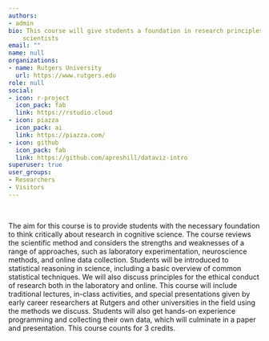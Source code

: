 ```yaml
---
authors:
- admin
bio: This course will give students a foundation in research principles and practices of cognitive
    scientists
email: ""
name: null
organizations:
- name: Rutgers University 
  url: https://www.rutgers.edu
role: null
social:
- icon: r-project
  icon_pack: fab
  link: https://rstudio.cloud
- icon: piazza
  icon_pack: ai
  link: https://piazza.com/
- icon: github
  icon_pack: fab
  link: https://github.com/apreshill/dataviz-intro
superuser: true
user_groups:
- Researchers
- Visitors
---
```


<br>

The aim for this course is to provide students with the necessary foundation to think critically about research in cognitive science. The course reviews the scientific method and considers the strengths and weaknesses of a range of approaches, such as laboratory experimentation, neuroscience methods, and online data collection. Students will be introduced to statistical reasoning in science, including a basic overview of common statistical techniques. We will also discuss principles for the ethical conduct of research both in the laboratory and online. This course will include traditional lectures, in-class activities, and special presentations given by early career researchers at Rutgers and other universities in the field using the methods we discuss. Students will also get hands-on experience programming and collecting their own data, which will culminate in a paper and presentation. This course counts for 3 credits.
